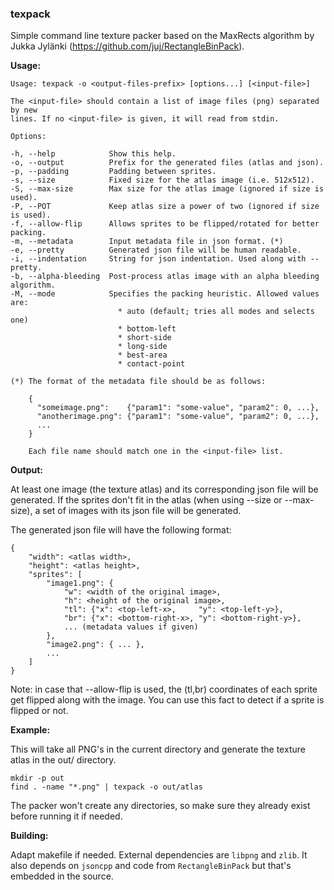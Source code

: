### **texpack**

Simple command line texture packer based on the MaxRects algorithm by Jukka Jylänki (https://github.com/juj/RectangleBinPack).

**Usage:**
```
Usage: texpack -o <output-files-prefix> [options...] [<input-file>]

The <input-file> should contain a list of image files (png) separated by new
lines. If no <input-file> is given, it will read from stdin.

Options:

-h, --help            Show this help.
-o, --output          Prefix for the generated files (atlas and json).
-p, --padding         Padding between sprites.
-s, --size            Fixed size for the atlas image (i.e. 512x512).
-S, --max-size        Max size for the atlas image (ignored if size is used).
-P, --POT             Keep atlas size a power of two (ignored if size is used).
-f, --allow-flip      Allows sprites to be flipped/rotated for better packing.
-m, --metadata        Input metadata file in json format. (*)
-e, --pretty          Generated json file will be human readable.
-i, --indentation     String for json indentation. Used along with --pretty.
-b, --alpha-bleeding  Post-process atlas image with an alpha bleeding algorithm.
-M, --mode            Specifies the packing heuristic. Allowed values are:
                        * auto (default; tries all modes and selects one)
                        * bottom-left
                        * short-side
                        * long-side
                        * best-area
                        * contact-point

(*) The format of the metadata file should be as follows:

    {
      "someimage.png":    {"param1": "some-value", "param2": 0, ...},
      "anotherimage.png": {"param1": "some-value", "param2": 0, ...},
      ...
    }

    Each file name should match one in the <input-file> list.
```

**Output:**

At least one image (the texture atlas) and its corresponding json file will be generated. If the sprites don't fit in the atlas (when using --size or --max-size), a set of images with its json file will be generated.

The generated json file will have the following format:

```
{
    "width": <atlas width>,
    "height": <atlas height>,
    "sprites": [
        "image1.png": {
            "w": <width of the original image>,
            "h": <height of the original image>,
            "tl": {"x": <top-left-x>,     "y": <top-left-y>},
            "br": {"x": <bottom-right-x>, "y": <bottom-right-y>},
            ... (metadata values if given)
        },
        "image2.png": { ... },
        ...
    ]
}
```

Note: in case that --allow-flip is used, the (tl,br) coordinates of each sprite get flipped along with the image. You can use this fact to detect if a sprite is flipped or not.

**Example:**

This will take all PNG's in the current directory and generate the texture atlas in the out/ directory.
```
mkdir -p out
find . -name "*.png" | texpack -o out/atlas
```

The packer won't create any directories, so make sure they already exist before running it if needed.

**Building:**

Adapt makefile if needed. External dependencies are `libpng` and `zlib`. It also depends on `jsoncpp` and code from `RectangleBinPack` but that's embedded in the source.
